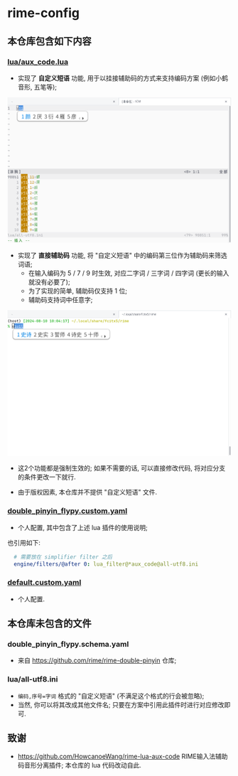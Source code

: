 # rime-config

## 本仓库包含如下内容

### [lua/aux_code.lua](lua/aux_code.lua)
- 实现了 **自定义短语** 功能, 用于以挂接辅助码的方式来支持编码方案 (例如小鹤音形, 五笔等);

![自定义短语](pic/自定义短语.png)

- 实现了 **直接辅助码** 功能, 将 "自定义短语" 中的编码第三位作为辅助码来筛选词语;
    - 在输入编码为 5 / 7 / 9 时生效, 对应二字词 / 三字词 / 四字词 (更长的输入就没有必要了);
    - 为了实现的简单, 辅助码仅支持 1 位;
    - 辅助码支持词中任意字;

![直接辅助码](pic/辅助码.png)

- 这2个功能都是强制生效的; 如果不需要的话, 可以直接修改代码, 将对应分支的条件更改一下就行.

- 由于版权因素, 本仓库并不提供 "自定义短语" 文件.

### [double_pinyin_flypy.custom.yaml](double_pinyin_flypy.custom.yaml)
- 个人配置, 其中包含了上述 lua 插件的使用说明;

也引用如下:

```yaml
  # 需要放在 simplifier filter 之后
  engine/filters/@after 0: lua_filter@*aux_code@all-utf8.ini
```

### [default.custom.yaml](default.custom.yaml)
- 个人配置.

## 本仓库未包含的文件

### double_pinyin_flypy.schema.yaml
- 来自 <https://github.com/rime/rime-double-pinyin> 仓库;

### lua/all-utf8.ini
- `编码,序号=字词` 格式的 "自定义短语" (不满足这个格式的行会被忽略);
- 当然, 你可以将其改成其他文件名; 只要在方案中引用此插件时进行对应修改即可.

## 致谢

- <https://github.com/HowcanoeWang/rime-lua-aux-code> RIME输入法辅助码音形分离插件; 本仓库的 lua 代码改动自此.
